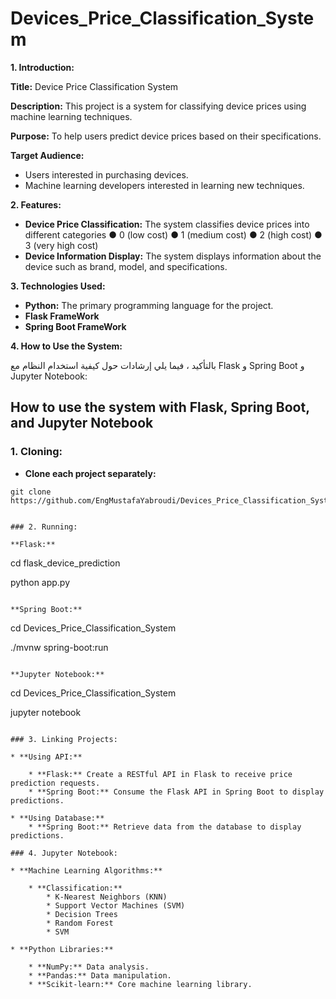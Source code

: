# Devices_Price_Classification_System
**1. Introduction:**

**Title:** Device Price Classification System

**Description:** This project is a system for classifying device prices using machine learning techniques.

**Purpose:** To help users predict device prices based on their specifications.

**Target Audience:**

* Users interested in purchasing devices.
* Machine learning developers interested in learning new techniques.

**2. Features:**

* **Device Price Classification:** The system classifies device prices into different categories
● 0 (low cost)
● 1 (medium cost)
● 2 (high cost)
● 3 (very high cost)
* **Device Information Display:** The system displays information about the device such as brand, model, and specifications.

**3. Technologies Used:**

* **Python:** The primary programming language for the project.
* **Flask FrameWork**
* **Spring Boot FrameWork** 


**4. How to Use the System:**

بالتأكيد ، فيما يلي إرشادات حول كيفية استخدام النظام مع Flask و Spring Boot و Jupyter Notebook:

## How to use the system with Flask, Spring Boot, and Jupyter Notebook

### 1. Cloning:

* **Clone each project separately:**

```
git clone https://github.com/EngMustafaYabroudi/Devices_Price_Classification_System

```

```

### 2. Running:

**Flask:**

```
cd flask_device_prediction

python app.py
```

**Spring Boot:**

```
cd Devices_Price_Classification_System

./mvnw spring-boot:run
```

**Jupyter Notebook:**

```
cd Devices_Price_Classification_System

jupyter notebook
```

### 3. Linking Projects:

* **Using API:**

    * **Flask:** Create a RESTful API in Flask to receive price prediction requests.
    * **Spring Boot:** Consume the Flask API in Spring Boot to display predictions.

* **Using Database:**
    * **Spring Boot:** Retrieve data from the database to display predictions.

### 4. Jupyter Notebook:

* **Machine Learning Algorithms:**

    * **Classification:**
        * K-Nearest Neighbors (KNN)
        * Support Vector Machines (SVM)
        * Decision Trees
        * Random Forest
        * SVM 

* **Python Libraries:**

    * **NumPy:** Data analysis.
    * **Pandas:** Data manipulation.
    * **Scikit-learn:** Core machine learning library.

